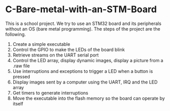 # C-Bare-metal-with-an-STM-Board

This is a school project. We try to use an STM32 board and its peripherals without an OS (bare metal programming). The steps of the project are the following.
1. Create a simple executable
2. Control the GPIO to make the LEDs of the board blink
3. Retrieve streams on the UART serial port
4. Control the LED array, display dynamic images, display a picture from a .raw file
5. Use interruptions and exceptions to trigger a LED when a button is pressed
6. Display images sent by a computer using the UART, IRQ and the LED array
7. Get timers to generate interruptions
8. Move the executable into the flash memory so the board can operate by itself
